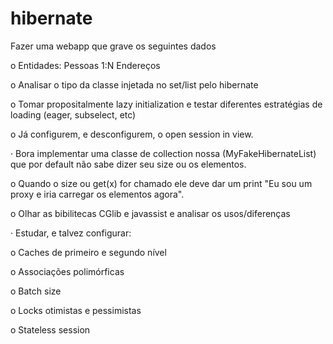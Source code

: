 # hibernate

 Fazer uma webapp que grave os seguintes dados

o   Entidades: Pessoas 1:N Endereços

o   Analisar o tipo da classe injetada no set/list pelo hibernate

o   Tomar propositalmente lazy initialization e testar diferentes estratégias de loading (eager, subselect, etc)

o   Já configurem, e desconfigurem, o open session in view.

·         Bora implementar uma classe de collection nossa (MyFakeHibernateList) que por default não sabe dizer seu size ou os elementos.

o   Quando o size ou get(x) for chamado ele deve dar um print "Eu sou um proxy e iria carregar os elementos agora".

o   Olhar as bibilitecas CGlib e javassist e analisar os usos/diferenças

·         Estudar, e talvez configurar:

o   Caches de primeiro e segundo nível

o   Associações polimórficas

o   Batch size

o   Locks otimistas e pessimistas

o   Stateless session
